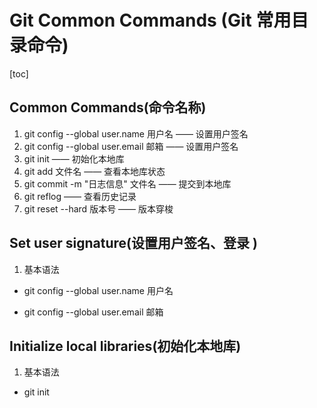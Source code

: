 # Git Common Commands (Git 常用目录命令)

[toc]

## Common Commands(命令名称)

1. git config --global user.name 用户名  —— 设置用户签名
2. git config --global user.email 邮箱 —— 设置用户签名
3. git init —— 初始化本地库
4. git add 文件名 —— 查看本地库状态
5. git commit -m "日志信息" 文件名 —— 提交到本地库
6. git reflog —— 查看历史记录
7. git reset --hard 版本号 —— 版本穿梭

## Set user signature(设置用户签名、登录 )

1. 基本语法

- git config --global user.name 用户名

- git config --global user.email 邮箱


## Initialize local libraries(初始化本地库)

1. 基本语法

- git init

